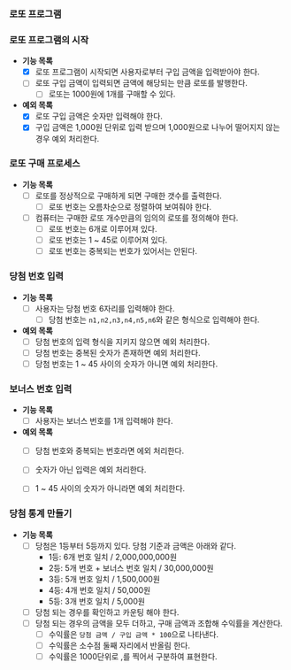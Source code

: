 ### 로또 프로그램

### 로또 프로그램의 시작

- **기능 목록**
    - [x] 로또 프로그램이 시작되면 사용자로부터 구입 금액을 입력받아야 한다.
    - [ ] 로또 구입 금액이 입력되면 금액에 해당되는 만큼 로또를 발행한다.
        - [ ] 로또는 1000원에 1개를 구매할 수 있다.

- **예외 목록**
    - [x] 로또 구입 금액은 숫자만 입력해야 한다.
    - [x] 구입 금액은 1,000원 단위로 입력 받으며 1,000원으로 나누어 떨어지지 않는 경우 예외 처리한다.

### 로또 구매 프로세스

- **기능 목록**
    - [ ] 로또를 정상적으로 구매하게 되면 구매한 갯수를 출력한다.
        - [ ] 로또 번호는 오름차순으로 정렬하여 보여줘야 한다.
    - [ ] 컴퓨터는 구매한 로또 개수만큼의 임의의 로또를 정의해야 한다.
        - [ ] 로또 번호는 6개로 이루어져 있다.
        - [ ] 로또 번호는 1 ~ 45로 이루어져 있다.
        - [ ] 로또 번호는 중복되는 번호가 있어서는 안된다.

### 당첨 번호 입력
- **기능 목록**
  - [ ] 사용자는 당첨 번호 6자리를 입력해야 한다.
    - [ ] 당첨 번호는 `n1,n2,n3,n4,n5,n6`와 같은 형식으로 입력해야 한다.

- **예외 목록**
  - [ ] 당첨 번호의 입력 형식을 지키지 않으면 예외 처리한다.
  - [ ] 당첨 번호는 중복된 숫자가 존재하면 예외 처리한다.
  - [ ] 당첨 번호는 1 ~ 45 사이의 숫자가 아니면 예외 처리한다.

### 보너스 번호 입력
- **기능 목록**
  - [ ] 사용자는 보너스 번호를 1개 입력해야 한다.

- **예외 목록**
  - [ ] 당첨 번호와 중복되는 번호라면 에외 처리한다.
  - [ ] 숫자가 아닌 입력은 예외 처리한다.
  - [ ] 1 ~ 45 사이의 숫자가 아니라면 예외 처리한다.


### 당첨 통계 만들기
- **기능 목록**
  - [ ] 당첨은 1등부터 5등까지 있다. 당첨 기준과 금액은 아래와 같다.
    - 1등: 6개 번호 일치 / 2,000,000,000원
    - 2등: 5개 번호 + 보너스 번호 일치 / 30,000,000원
    - 3등: 5개 번호 일치 / 1,500,000원
    - 4등: 4개 번호 일치 / 50,000원
    - 5등: 3개 번호 일치 / 5,000원
  - [ ] 당첨 되는 경우를 확인하고 카운팅 해야 한다.
  - [ ] 당첨 되는 경우의 금액을 모두 더하고, 구매 금액과 조합해 수익률을 계산한다.
    - [ ] 수익률은 `당첨 금액 / 구입 금액 * 100`으로 나타낸다.
    - [ ] 수익률은 소수점 둘째 자리에서 반올림 한다.
    - [ ] 수익률은 1000단위로 ,를 찍어서 구분하여 표현한다.